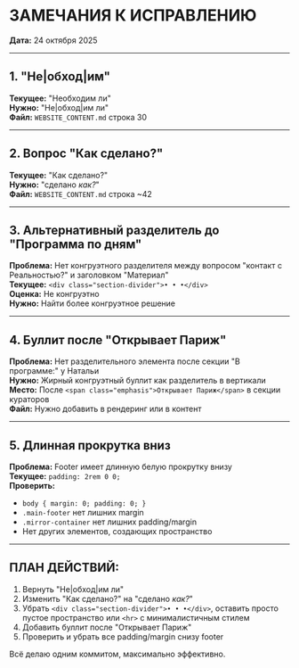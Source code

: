 # ЗАМЕЧАНИЯ К ИСПРАВЛЕНИЮ
**Дата:** 24 октября 2025

---

## 1. "Не|обход|им" 
**Текущее:** "Необходим ли"  
**Нужно:** "Не|обход|им ли"  
**Файл:** `WEBSITE_CONTENT.md` строка 30

---

## 2. Вопрос "Как сделано?"
**Текущее:** "Как сделано?"  
**Нужно:** "сделано *как?*"  
**Файл:** `WEBSITE_CONTENT.md` строка ~42

---

## 3. Альтернативный разделитель до "Программа по дням"
**Проблема:** Нет конгруэтного разделителя между вопросом "контакт с Реальностью?" и заголовком "Материал"  
**Текущее:** `<div class="section-divider">• • •</div>`  
**Оценка:** Не конгруэтно  
**Нужно:** Найти более конгруэтное решение

---

## 4. Буллит после "Открывает Париж"
**Проблема:** Нет разделительного элемента после секции "В программе:" у Натальи  
**Нужно:** Жирный конгруэтный буллит как разделитель в вертикали  
**Место:** После `<span class="emphasis">Открывает Париж</span>` в секции кураторов  
**Файл:** Нужно добавить в рендеринг или в контент

---

## 5. Длинная прокрутка вниз
**Проблема:** Footer имеет длинную белую прокрутку внизу  
**Текущее:** `padding: 2rem 0 0;`  
**Проверить:**
- `body { margin: 0; padding: 0; }`
- `.main-footer` нет лишних margin
- `.mirror-container` нет лишних padding/margin
- Нет других элементов, создающих пространство

---

## ПЛАН ДЕЙСТВИЙ:

1. Вернуть "Не|обход|им ли"
2. Изменить "Как сделано?" на "сделано *как?*"
3. Убрать `<div class="section-divider">• • •</div>`, оставить просто пустое пространство или `<hr>` с минималистичным стилем
4. Добавить буллит после "Открывает Париж"
5. Проверить и убрать все padding/margin снизу footer

Всё делаю одним коммитом, максимально эффективно.


